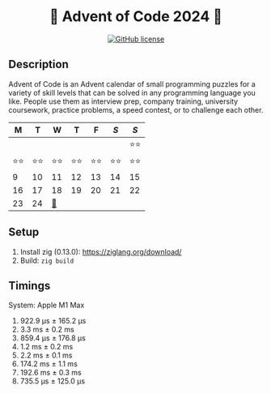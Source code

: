 <div align="center">

# 🎄 Advent of Code 2024 🎄

[![GitHub license](https://img.shields.io/github/license/lento234/advent-of-code-2023?color=blue)](https://github.com/lento234/advent-of-code-2024/blob/main/LICENSE)

</div>

## Description

Advent of Code is an Advent calendar of small programming puzzles for a variety
of skill levels that can be solved in any programming language you like. People
use them as interview prep, company training, university coursework, practice
problems, a speed contest, or to challenge each other.


| M    | T    | W       | T    | F    | *S*  | *S*  |
|------|-------|---------|------|------|-------|------|
|      |      |         |      |      |      | ⭐⭐ |
| ⭐⭐ | ⭐⭐ | ⭐⭐    | ⭐⭐ | ⭐⭐ | ⭐⭐ | ⭐⭐ |
| 9    | 10   | 11      | 12   | 13   | 14   | 15   |
| 16   | 17   | 18      | 19   | 20   | 21   | 22   |
| 23   | 24   | [🎄][1] |      |      |      |      |


## Setup

1. Install zig (0.13.0): https://ziglang.org/download/
2. Build: `zig build`

## Timings

System: Apple M1 Max

1. 922.9 µs ± 165.2 µs
2. 3.3 ms ± 0.2 ms
3. 859.4 µs ± 176.8 µs
4. 1.2 ms ± 0.2 ms
5. 2.2 ms ± 0.1 ms
6. 174.2 ms ± 1.1 ms
7. 192.6 ms ± 0.3 ms
8. 735.5 µs ± 125.0 µs

[1]: https://youtu.be/CQXsVqRV7-M?si=vcw77L2LPMxknHpi&t=1100
